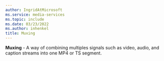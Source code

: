 ```yaml
---
author: IngridAtMicrosoft
ms.service: media-services
ms.topic: include
ms.date: 03/23/2022
ms.author: inhenkel
title: Muxing
---
```


**Muxing** - A way of combining multiples signals such as video, audio, and caption streams into one MP4 or TS segment.
